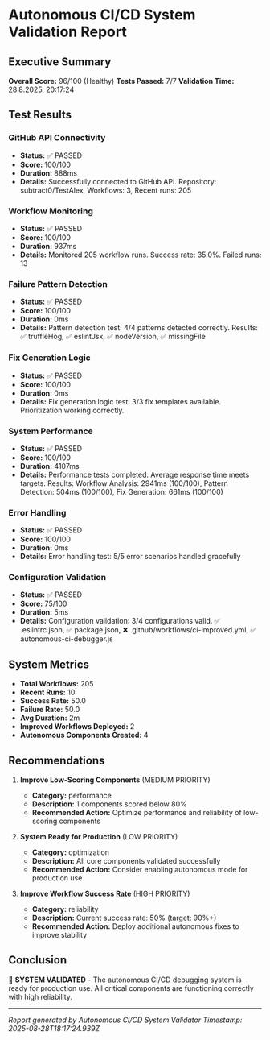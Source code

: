 # Autonomous CI/CD System Validation Report

## Executive Summary

**Overall Score:** 96/100 (Healthy)
**Tests Passed:** 7/7
**Validation Time:** 28.8.2025, 20:17:24

## Test Results


### GitHub API Connectivity
- **Status:** ✅ PASSED
- **Score:** 100/100
- **Duration:** 888ms
- **Details:** Successfully connected to GitHub API. Repository: subtract0/TestAlex, Workflows: 3, Recent runs: 205

### Workflow Monitoring
- **Status:** ✅ PASSED
- **Score:** 100/100
- **Duration:** 937ms
- **Details:** Monitored 205 workflow runs. Success rate: 35.0%. Failed runs: 13

### Failure Pattern Detection
- **Status:** ✅ PASSED
- **Score:** 100/100
- **Duration:** 0ms
- **Details:** Pattern detection test: 4/4 patterns detected correctly. Results: ✅ truffleHog, ✅ eslintJsx, ✅ nodeVersion, ✅ missingFile

### Fix Generation Logic
- **Status:** ✅ PASSED
- **Score:** 100/100
- **Duration:** 0ms
- **Details:** Fix generation logic test: 3/3 fix templates available. Prioritization working correctly.

### System Performance
- **Status:** ✅ PASSED
- **Score:** 100/100
- **Duration:** 4107ms
- **Details:** Performance tests completed. Average response time meets targets. Results: Workflow Analysis: 2941ms (100/100), Pattern Detection: 504ms (100/100), Fix Generation: 661ms (100/100)

### Error Handling
- **Status:** ✅ PASSED
- **Score:** 100/100
- **Duration:** 0ms
- **Details:** Error handling test: 5/5 error scenarios handled gracefully

### Configuration Validation
- **Status:** ✅ PASSED
- **Score:** 75/100
- **Duration:** 5ms
- **Details:** Configuration validation: 3/4 configurations valid. ✅ .eslintrc.json, ✅ package.json, ❌ .github/workflows/ci-improved.yml, ✅ autonomous-ci-debugger.js


## System Metrics

- **Total Workflows:** 205
- **Recent Runs:** 10
- **Success Rate:** 50.0
- **Failure Rate:** 50.0
- **Avg Duration:** 2m
- **Improved Workflows Deployed:** 2
- **Autonomous Components Created:** 4

## Recommendations


1. **Improve Low-Scoring Components** (MEDIUM PRIORITY)
   - **Category:** performance
   - **Description:** 1 components scored below 80%
   - **Recommended Action:** Optimize performance and reliability of low-scoring components

2. **System Ready for Production** (LOW PRIORITY)
   - **Category:** optimization
   - **Description:** All core components validated successfully
   - **Recommended Action:** Consider enabling autonomous mode for production use

3. **Improve Workflow Success Rate** (HIGH PRIORITY)
   - **Category:** reliability
   - **Description:** Current success rate: 50% (target: 90%+)
   - **Recommended Action:** Deploy additional autonomous fixes to improve stability


## Conclusion

🎉 **SYSTEM VALIDATED** - The autonomous CI/CD debugging system is ready for production use. All critical components are functioning correctly with high reliability.

---
*Report generated by Autonomous CI/CD System Validator*
*Timestamp: 2025-08-28T18:17:24.939Z*
